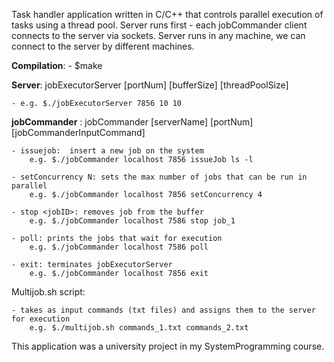 Task handler application written in C/C++ that controls parallel execution of tasks using a thread pool.
Server runs first - each jobCommander client connects to the server via sockets.
Server runs in any machine, we can connect to the server by different machines.



**Compilation**:
    - $make

**Server**: jobExecutorServer [portNum] [bufferSize] [threadPoolSize]
    
    - e.g. $./jobExecutorServer 7856 10 10
   

**jobCommander** : jobCommander [serverName] [portNum] [jobCommanderInputCommand]

    - issuejob:  insert a new job on the system 
        e.g. $./jobCommander localhost 7856 issueJob ls -l
    
    - setConcurrency N: sets the max number of jobs that can be run in parallel
        e.g. $./jobCommander localhost 7856 setConcurrency 4
    
    - stop <jobID>: removes job from the buffer 
        e.g. $./jobCommander localhost 7586 stop job_1

    - poll: prints the jobs that wait for execution
        e.g. $./jobCommander localhost 7586 poll
    
    - exit: terminates jobExecutorServer
        e.g. $./jobCommander localhost 7856 exit


Multijob.sh script:
    
    - takes as input commands (txt files) and assigns them to the server for execution 
        e.g. $./multijob.sh commands_1.txt commands_2.txt

        
This application was a university project in my SystemProgramming course.
    	

